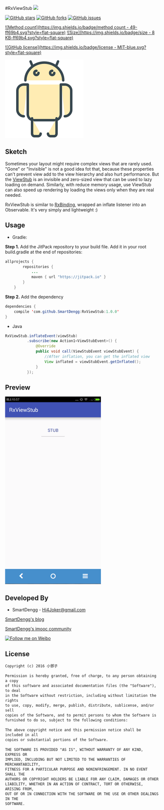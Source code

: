 #RxViewStub
[![](https://jitpack.io/v/SmartDengg/RxViewStub.svg)](https://jitpack.io/#SmartDengg/RxViewStub)

[![GitHub stars](https://img.shields.io/github/stars/SmartDengg/RxViewStub.svg?style=social&label=Star&maxAge=2592000?style=plastic)](https://github.com/SmartDengg/RxViewStub/stargazers)
[![GitHub forks](https://img.shields.io/github/forks/SmartDengg/RxViewStub.svg?style=social&label=Fork&maxAge=2592000?style=plastic)](https://github.com/SmartDengg/RxViewStub/network)
[![GitHub issues](https://img.shields.io/github/issues/SmartDengg/RxViewStub.svg?style=social&label=Issue&maxAge=2592000?style=plastic)](https://github.com/SmartDengg/RxViewStub/issues)

[![Method count](https://img.shields.io/badge/method count  - 49-ff69b4.svg?style=flat-square)](http://www.methodscount.com/?lib=com.github.SmartDengg%3ARxViewStub%3A1.0.0)
[![Size](https://img.shields.io/badge/size  - 8 KB-ff69b4.svg?style=flat-square)](http://www.methodscount.com/?lib=com.github.SmartDengg%3ARxViewStub%3A1.0.0)

[![GitHub license](https://img.shields.io/badge/license  - MIT-blue.svg?style=flat-square)](LICENSE.txt)


![](./images/icon.png)

Sketch
--------

Sometimes your layout might require complex views that are rarely used. "Gone" or "Invisible" is not a good idea fot that, because these properties can't prevent view add to the view hierarchy and also hurt performance. But the [ViewStub](http://developer.android.com/intl/zh-cn/reference/android/view/ViewStub.html) is an invisible and zero-sized view that can be used to lazy loading on demand. Similarly, with reduce memory usage, use ViewStub can also speed up rendering by loading the views only when they are real needed.


RxViewStub is similar to [RxBinding](https://github.com/JakeWharton/RxBinding), wrapped an inflate listener into an  Observable. It's very simply and lightweight :)

Usage
--------

- Gradle:

**Step 1.** Add the JitPack repository to your build file. Add it in your root build.gradle at the end of repositories:

```java
allprojects {
		repositories {
			...
			maven { url "https://jitpack.io" }
		}
	}
```

**Step 2.** Add the dependency

```java
dependencies {
    compile 'com.github.SmartDengg:RxViewStub:1.0.0' 
}
```

- Java

```java
RxViewStub.inflateEvent(viewStub)
          .subscribe(new Action1<ViewStubEvent>() {
              @Override
              public void call(ViewStubEvent viewStubEvent) {
                  //After inflation, you can get the inflated view
                  View inflated = viewStubEvent.getInflated();
              }
          });
```

Preview
--------

![](./images/RxViewStub.gif)


Developed By
--------
- SmartDengg - Hi4Joker@gmail.com

[SmartDengg's blog](http://www.jianshu.com/users/df40282480b4/latest_articles)
 
[SmartDengg's imooc community](http://www.imooc.com/myclub/article/uid/2536335)

<a href="http://weibo.com/5367097592/profile?rightmod=1&wvr=6&mod=personinfo">
  <img alt="Follow me on Weibo" src="http://upload-images.jianshu.io/upload_images/268450-50e41e15ac29b776.png?imageMogr2/auto-orient/strip%7CimageView2/2/w/1240" />
</a>

License
--------

	Copyright (c) 2016 小鄧子

	Permission is hereby granted, free of charge, to any person obtaining a copy
	of this software and associated documentation files (the "Software"), to deal
	in the Software without restriction, including without limitation the rights
	to use, copy, modify, merge, publish, distribute, sublicense, and/or sell
	copies of the Software, and to permit persons to whom the Software is
	furnished to do so, subject to the following conditions:

	The above copyright notice and this permission notice shall be included in all
	copies or substantial portions of the Software.

	THE SOFTWARE IS PROVIDED "AS IS", WITHOUT WARRANTY OF ANY KIND, EXPRESS OR
	IMPLIED, INCLUDING BUT NOT LIMITED TO THE WARRANTIES OF MERCHANTABILITY,
	FITNESS FOR A PARTICULAR PURPOSE AND NONINFRINGEMENT. IN NO EVENT SHALL THE
	AUTHORS OR COPYRIGHT HOLDERS BE LIABLE FOR ANY CLAIM, DAMAGES OR OTHER
	LIABILITY, WHETHER IN AN ACTION OF CONTRACT, TORT OR OTHERWISE, ARISING FROM,
	OUT OF OR IN CONNECTION WITH THE SOFTWARE OR THE USE OR OTHER DEALINGS IN THE
	SOFTWARE.

    














